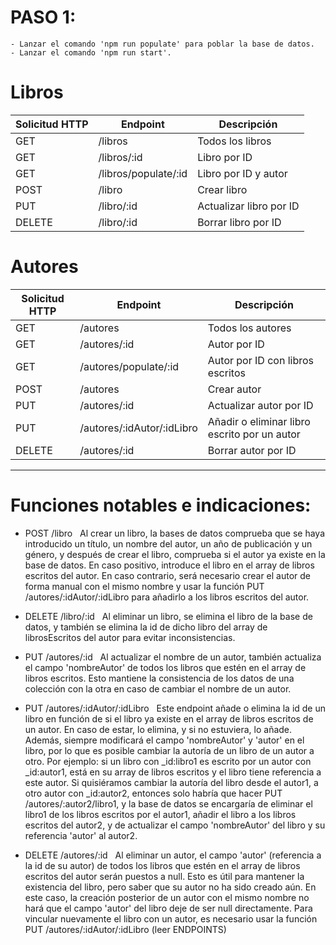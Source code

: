 # PASO 1:
    - Lanzar el comando 'npm run populate' para poblar la base de datos.
    - Lanzar el comando 'npm run start'.

# Libros
| Solicitud HTTP | Endpoint         | Descripción                 |
| -------------- | ---------------- | --------------------------- |
| GET            | /libros          | Todos los libros           |
| GET            | /libros/:id       | Libro por ID               |
| GET            | /libros/populate/:id | Libro por ID y autor    |
| POST           | /libro           | Crear libro                |
| PUT            | /libro/:id       | Actualizar libro por ID    |
| DELETE         | /libro/:id       | Borrar libro por ID        |

# Autores
| Solicitud HTTP | Endpoint         | Descripción                 |
| -------------- | ---------------- | --------------------------- |
| GET            | /autores          | Todos los autores           |
| GET            | /autores/:id       | Autor por ID               |
| GET            | /autores/populate/:id | Autor por ID con libros escritos |
| POST           | /autores           | Crear autor                |
| PUT            | /autores/:id       | Actualizar autor por ID    |
| PUT            | /autores/:idAutor/:idLibro       | Añadir o eliminar libro escrito por un autor    |
| DELETE         | /autores/:id       | Borrar autor por ID        |

--- 
# Funciones notables e indicaciones:

* POST /libro
&nbsp;
    Al crear un libro, la bases de datos comprueba que se haya introducido un título, un nombre del autor, un año de publicación y un género, y después de crear el libro, comprueba si el autor ya existe en la base de datos. En caso positivo, introduce el libro en el array de libros escritos del autor. En caso contrario, será necesario crear el autor de forma manual con el mismo nombre y usar la función PUT /autores/:idAutor/:idLibro para añadirlo a los libros escritos del autor. 

* DELETE /libro/:id
&nbsp;
    Al eliminar un libro, se elimina el libro de la base de datos, y también se elimina la id de dicho libro del array de librosEscritos del autor para evitar inconsistencias.

* PUT /autores/:id
&nbsp;
    Al actualizar el nombre de un autor, también actualiza el campo 'nombreAutor' de todos los libros que estén en el array de libros escritos. Esto mantiene la consistencia de los datos de una colección con la otra en caso de cambiar el nombre de un autor.

* PUT /autores/:idAutor/:idLibro
&nbsp;
    Este endpoint añade o elimina la id de un libro en función de si el libro ya existe en el array de libros escritos de un autor. En caso de estar, lo elimina, y si no estuviera, lo añade. Además, siempre modificará el campo 'nombreAutor' y 'autor' en el libro, por lo que es posible cambiar la autoría de un libro de un autor a otro. Por ejemplo: si un libro con _id:libro1 es escrito por un autor con _id:autor1, está en su array de libros escritos y el libro tiene referencia a este autor. Si quisiéramos cambiar la autoría del libro desde el autor1, a otro autor con _id:autor2, entonces solo habría que hacer PUT /autores/:autor2/libro1, y la base de datos se encargaría de eliminar el libro1 de los libros escritos por el autor1, añadir el libro a los libros escritos del autor2, y de actualizar el campo 'nombreAutor' del libro y su referencia 'autor' al autor2.

* DELETE /autores/:id
&nbsp;
    Al eliminar un autor, el campo 'autor' (referencia a la id de su autor) de todos los libros que estén en el array de libros escritos del autor serán puestos a null. Esto es útil para mantener la existencia del libro, pero saber que su autor no ha sido creado aún. En este caso, la creación posterior de un autor con el mismo nombre no hará que el campo 'autor' del libro deje de ser null directamente. Para vincular nuevamente el libro con un autor, es necesario usar la función PUT /autores/:idAutor/:idLibro (leer ENDPOINTS)
